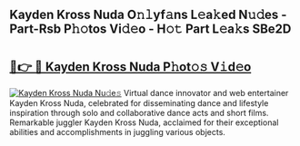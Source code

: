 ## Kayden Kross Nuda O𝚗𝚕yf𝚊ns L𝚎a𝚔ed N𝚞𝚍es - Part-Rsb P𝚑𝚘tos Vi𝚍𝚎o - H𝚘𝚝 Part L𝚎a𝚔s SBe2D

# <h2><a href="http://kfazca.oniu.top/?m=Kayden+Kross+Nuda">🔗👉 🔴 Kayden Kross Nuda P𝚑ot𝚘𝚜 V𝚒d𝚎o</a></h2>

[![Kayden Kross Nuda Nu𝚍e𝚜](https://i.imgur.com/0qMVB7G.gif)](http://kfazca.oniu.top/?m=Kayden+Kross+Nuda)
Virtual dance innovator and web entertainer Kayden Kross Nuda, celebrated for disseminating dance and lifestyle inspiration through solo and collaborative dance acts and short films. Remarkable juggler Kayden Kross Nuda, acclaimed for their exceptional abilities and accomplishments in juggling various objects.  
